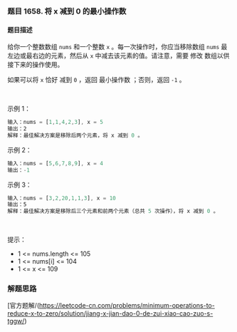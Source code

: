 ### 题目 1658. 将 x 减到 0 的最小操作数
#### 题目描述
给你一个整数数组 `nums` 和一个整数 `x` 。每一次操作时，你应当移除数组 `nums` 最左边或最右边的元素，然后从 `x` 中减去该元素的值。请注意，需要 修改 数组以供接下来的操作使用。

如果可以将 `x` 恰好 减到 `0` ，返回 最小操作数 ；否则，返回 `-1` 。

 

示例 1：

```js
输入：nums = [1,1,4,2,3], x = 5
输出：2
解释：最佳解决方案是移除后两个元素，将 x 减到 0 。
```
示例 2：

```js
输入：nums = [5,6,7,8,9], x = 4
输出：-1
```
示例 3：

```js
输入：nums = [3,2,20,1,1,3], x = 10
输出：5
解释：最佳解决方案是移除后三个元素和前两个元素（总共 5 次操作），将 x 减到 0 。
```
 

提示：

- 1 <= nums.length <= 105
- 1 <= nums[i] <= 104
- 1 <= x <= 109

### 解题思路
[官方题解/(https://leetcode-cn.com/problems/minimum-operations-to-reduce-x-to-zero/solution/jiang-x-jian-dao-0-de-zui-xiao-cao-zuo-s-tggw/)